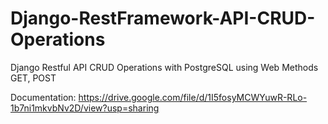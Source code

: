 # Django-RestFramework-API-CRUD-Operations
Django Restful API CRUD Operations with PostgreSQL using Web Methods GET, POST

Documentation: https://drive.google.com/file/d/1I5fosyMCWYuwR-RLo-1b7ni1mkvbNv2D/view?usp=sharing
